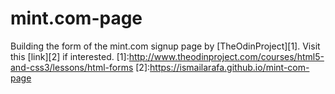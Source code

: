 # mint.com-page
Building the form of the mint.com signup page by [TheOdinProject][1].
Visit this [link][2] if interested.
[1]:http://www.theodinproject.com/courses/html5-and-css3/lessons/html-forms
[2]:https://ismailarafa.github.io/mint-com-page
